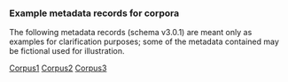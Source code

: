 ### Example metadata records for corpora

The following metadata records (schema v3.0.1) are meant only as examples for clarification purposes; some of the metadata contained may be fictional used for illustration.

[Corpus1](/assets/corpora/OMTD_Demo_Dataset1v301.xml)
[Corpus2](/assets/corpora/OMTD_Demo_Dataset2v301.xml)
[Corpus3](/assets/corpora/OMTD_Demo_Dataset3v301.xml)
